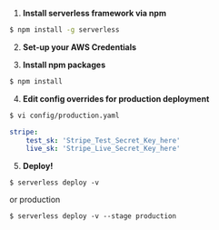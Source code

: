 1. **Install serverless framework via npm**
```bash
$ npm install -g serverless
```

2. **Set-up your AWS Credentials**

3. **Install npm packages**
```bash
$ npm install
```

4. **Edit config overrides for production deployment**
```bash
$ vi config/production.yaml
```

```yaml
stripe:
    test_sk: 'Stripe_Test_Secret_Key_here'
    live_sk: 'Stripe_Live_Secret_Key_here'
```

5. **Deploy!**
```bash:development
$ serverless deploy -v
```

or production
```bash:production
$ serverless deploy -v --stage production
```